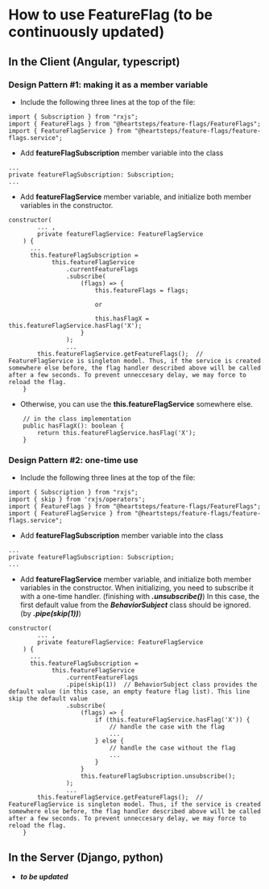 # How to use FeatureFlag (to be continuously updated)

## In the Client (Angular, typescript)

### Design Pattern #1: making it as a member variable

* Include the following three lines at the top of the file:

```
import { Subscription } from "rxjs";
import { FeatureFlags } from "@heartsteps/feature-flags/FeatureFlags";
import { FeatureFlagService } from "@heartsteps/feature-flags/feature-flags.service";
```

* Add **featureFlagSubscription** member variable into the class
```
...
private featureFlagSubscription: Subscription;
...
```

* Add **featureFlagService** member variable, and initialize both member variables in the constructor.

```
constructor(
        ... ,
        private featureFlagService: FeatureFlagService
    ) {
      ...
      this.featureFlagSubscription =
            this.featureFlagService
                .currentFeatureFlags
                .subscribe(
                    (flags) => {
                        this.featureFlags = flags;
                        
                        or

                        this.hasFlagX = this.featureFlagService.hasFlag('X');
                    }
                );
                ...
        this.featureFlagService.getFeatureFlags();  // FeatureFlagService is singleton model. Thus, if the service is created somewhere else before, the flag handler described above will be called after a few seconds. To prevent unneccesary delay, we may force to reload the flag.
    }
```

* Otherwise, you can use the **this.featureFlagService** somewhere else.
```
    // in the class implementation
    public hasFlagX(): boolean {
        return this.featureFlagService.hasFlag('X');
    }
```

### Design Pattern #2: one-time use
* Include the following three lines at the top of the file:

```
import { Subscription } from "rxjs";
import { skip } from 'rxjs/operators';
import { FeatureFlags } from "@heartsteps/feature-flags/FeatureFlags";
import { FeatureFlagService } from "@heartsteps/feature-flags/feature-flags.service";
```

* Add **featureFlagSubscription** member variable into the class
```
...
private featureFlagSubscription: Subscription;
...
```

* Add **featureFlagService** member variable, and initialize both member variables in the constructor. When initializing, you need to subscribe it with a one-time handler. (finishing with ***.unsubscribe()***) In this case, the first default value from the ***BehaviorSubject*** class should be ignored. (by ***.pipe(skip(1))***)

```
constructor(
        ... ,
        private featureFlagService: FeatureFlagService
    ) {
      ...
      this.featureFlagSubscription =
            this.featureFlagService
                .currentFeatureFlags
                .pipe(skip(1))  // BehaviorSubject class provides the default value (in this case, an empty feature flag list). This line skip the default value
                .subscribe(
                    (flags) => {
                        if (this.featureFlagService.hasFlag('X')) {
                            // handle the case with the flag
                            ...
                        } else {
                            // handle the case without the flag
                            ...
                        }
                    }
                    this.featureFlagSubscription.unsubscribe();
                );
                ...
        this.featureFlagService.getFeatureFlags();  // FeatureFlagService is singleton model. Thus, if the service is created somewhere else before, the flag handler described above will be called after a few seconds. To prevent unneccesary delay, we may force to reload the flag.
    }
```



## In the Server (Django, python)
* ***to be updated***